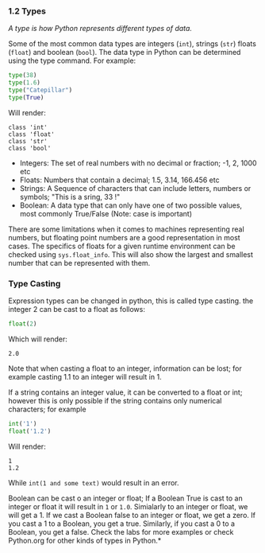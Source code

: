 ### 1.2 **Types**

*A type is how Python represents different types of data.*

Some of the most common data types are integers (`int`), strings (`str`) floats (`float`) and boolean (`bool`). The data type in Python can be determined using the type command. For example:
```python
type(38)
type(1.6)
type("Catepillar")
type(True)
```

Will render:
```
class 'int'
class 'float'
class 'str'
class 'bool'
```

* Integers: The set of real numbers with no decimal or fraction; -1, 2, 1000 etc
* Floats: Numbers that contain a decimal; 1.5, 3.14, 166.456 etc
* Strings: A Sequence of characters that can include letters, numbers or symbols; "This is a sring, 33 !"
* Boolean: A data type that can only have one of two possible values, most commonly True/False (Note: case is important)

There are some limitations when it comes to machines representing real numbers, but floating point numbers are a good representation in most cases. The specifics of floats for a given runtime environment can be checked using `sys.float_info`. This will also show the largest and smallest number that can be represented with them.

### Type Casting
Expression types can be changed in python, this is called type casting. the integer 2 can be cast to a float as follows:
```python
float(2)
```
Which will render:
```
2.0
```
Note that when casting a float to an integer, information can be lost; for example casting 1.1 to an integer will result in 1.

If a string contains an integer value, it can be converted to a float or int; however this is only possible if the string contains only numerical characters; for example
```python
int('1')
float('1.2')
```
Will render:
```
1
1.2
```

While `int(1 and some text)` would result in an error.

Boolean can be cast o an integer or float; If a Boolean True is cast to an integer or float it will result in `1` or `1.0`. Simialarly to an integer or
float, we will get a 1. If we cast a Boolean false to an integer or
float, we get a zero. If you cast a 1 to a Boolean, you get a true.
Similarly, if you cast a 0 to a Boolean, you get a false.
Check the labs for more examples or check Python.org for other kinds of types in Python.*